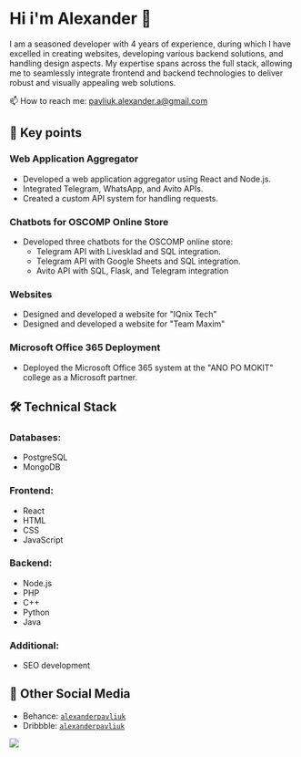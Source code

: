 <!--
**yeeeyoooduck/yeeeyoooduck** is a ✨ _special_ ✨ repository because its `README.md` (this file) appears on your GitHub profile.

Here are some ideas to get you started:

- 🔭 I’m currently working on ...
- 🌱 I’m currently learning ...
- 👯 I’m looking to collaborate on ...
- 🤔 I’m looking for help with ...
- 💬 Ask me about ...
- 📫 How to reach me: ...
- 😄 Pronouns: ...
- ⚡ Fun fact: ...
-->

# Hi i'm Alexander 👋
I am a seasoned developer with 4 years of experience, during which I have excelled in creating websites, developing various backend solutions, and handling design aspects. My expertise spans across the full stack, allowing me to seamlessly integrate frontend and backend technologies to deliver robust and visually appealing web solutions.

📫 How to reach me: pavliuk.alexander.a@gmail.com

## 🏸 Key points
### Web Application Aggregator
- Developed a web application aggregator using React and Node.js.
- Integrated Telegram, WhatsApp, and Avito APIs.
- Created a custom API system for handling requests.
### Chatbots for OSCOMP Online Store
- Developed three chatbots for the OSCOMP online store:
  - Telegram API with Livesklad and SQL integration.
  - Telegram API with Google Sheets and SQL integration.
  - Avito API with SQL, Flask, and Telegram integration
### Websites
- Designed and developed a website for "IQnix Tech"
- Designed and developed a website for "Team Maxim"
### Microsoft Office 365 Deployment
- Deployed the Microsoft Office 365 system at the "ANO PO MOKIT" college as a Microsoft partner.

## 🛠 Technical Stack
### Databases:
- PostgreSQL
- MongoDB
### Frontend:
- React
- HTML
- CSS
- JavaScript
### Backend:
- Node.js
- PHP
- C++
- Python
- Java
### Additional:
- SEO development 

## 💬 Other Social Media
* Behance: <code>[alexanderpavliuk](https://www.behance.net/alexanderpavliuk/)</code>
* Dribbble: <code>[alexanderpavliuk](https://dribbble.com/alexanderpavliuk/)</code>

![](https://komarev.com/ghpvc/?username=yeeeyoooduck)
